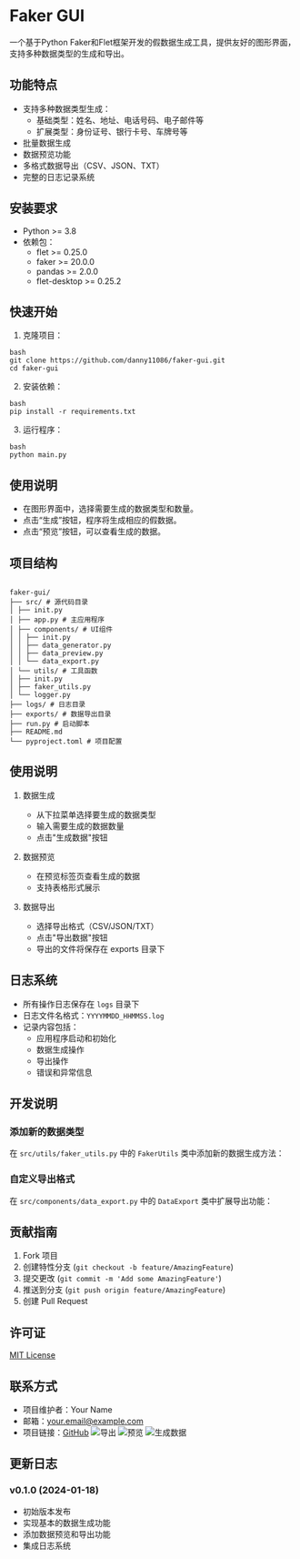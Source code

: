 # Faker GUI

一个基于Python Faker和Flet框架开发的假数据生成工具，提供友好的图形界面，支持多种数据类型的生成和导出。

## 功能特点

- 支持多种数据类型生成：
  - 基础类型：姓名、地址、电话号码、电子邮件等
  - 扩展类型：身份证号、银行卡号、车牌号等
- 批量数据生成
- 数据预览功能
- 多格式数据导出（CSV、JSON、TXT）
- 完整的日志记录系统

## 安装要求

- Python >= 3.8
- 依赖包：
  - flet >= 0.25.0
  - faker >= 20.0.0
  - pandas >= 2.0.0
  - flet-desktop >= 0.25.2

## 快速开始

1. 克隆项目：
```
bash
git clone https://github.com/danny11086/faker-gui.git
cd faker-gui
```
2. 安装依赖：
```
bash
pip install -r requirements.txt
```
3. 运行程序：
```
bash
python main.py
```

## 使用说明

- 在图形界面中，选择需要生成的数据类型和数量。
- 点击“生成”按钮，程序将生成相应的假数据。
- 点击“预览”按钮，可以查看生成的数据。
## 项目结构

```

faker-gui/
├── src/ # 源代码目录
│ ├── init.py
│ ├── app.py # 主应用程序
│ ├── components/ # UI组件
│ │ ├── init.py
│ │ ├── data_generator.py
│ │ ├── data_preview.py
│ │ └── data_export.py
│ └── utils/ # 工具函数
│ ├── init.py
│ ├── faker_utils.py
│ └── logger.py
├── logs/ # 日志目录
├── exports/ # 数据导出目录
├── run.py # 启动脚本
├── README.md
└── pyproject.toml # 项目配置
```

## 使用说明

1. 数据生成
   - 从下拉菜单选择要生成的数据类型
   - 输入需要生成的数据数量
   - 点击"生成数据"按钮

2. 数据预览
   - 在预览标签页查看生成的数据
   - 支持表格形式展示

3. 数据导出
   - 选择导出格式（CSV/JSON/TXT）
   - 点击"导出数据"按钮
   - 导出的文件将保存在 exports 目录下

## 日志系统

- 所有操作日志保存在 `logs` 目录下
- 日志文件名格式：`YYYYMMDD_HHMMSS.log`
- 记录内容包括：
  - 应用程序启动和初始化
  - 数据生成操作
  - 导出操作
  - 错误和异常信息

## 开发说明

### 添加新的数据类型
在 `src/utils/faker_utils.py` 中的 `FakerUtils` 类中添加新的数据生成方法：

### 自定义导出格式
在 `src/components/data_export.py` 中的 `DataExport` 类中扩展导出功能：

## 贡献指南

1. Fork 项目
2. 创建特性分支 (`git checkout -b feature/AmazingFeature`)
3. 提交更改 (`git commit -m 'Add some AmazingFeature'`)
4. 推送到分支 (`git push origin feature/AmazingFeature`)
5. 创建 Pull Request

## 许可证

[MIT License](LICENSE)

## 联系方式

- 项目维护者：Your Name
- 邮箱：your.email@example.com
- 项目链接：[GitHub](https://github.com/danny11086/faker-gui)
![导出](https://github.com/user-attachments/assets/df7c301e-736b-4c02-b43b-2be1cd9d61eb)
![预览](https://github.com/user-attachments/assets/4248b928-68e4-440b-842f-4d48eeb0468c)
![生成数据](https://github.com/user-attachments/assets/04fe1126-5d29-4757-9c06-3eff9f1e728b)

## 更新日志

### v0.1.0 (2024-01-18)
- 初始版本发布
- 实现基本的数据生成功能
- 添加数据预览和导出功能
- 集成日志系统
